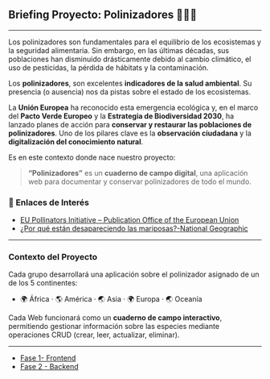 ## Briefing Proyecto: Polinizadores 🦋🐝🌼

---

Los polinizadores son fundamentales para el equilibrio de los ecosistemas y la seguridad alimentaria. Sin embargo, en las últimas décadas, sus poblaciones han disminuido drásticamente debido al cambio climático, el uso de pesticidas, la pérdida de hábitats y la contaminación.

Los **polinizadores**, son excelentes **indicadores de la salud ambiental**. Su presencia (o ausencia) nos da pistas sobre el estado de los ecosistemas.

La **Unión Europea** ha reconocido esta emergencia ecológica y, en el marco del **Pacto Verde Europeo** y la **Estrategia de Biodiversidad 2030**, ha lanzado planes de acción para **conservar y restaurar las poblaciones de polinizadores**. Uno de los pilares clave es la **observación ciudadana** y la **digitalización del conocimiento natural**.

Es en este contexto donde nace nuestro proyecto:

> **“Polinizadores”** es un **cuaderno de campo digital**, una aplicación web para documentar y conservar polinizadores de todo el mundo.

### 🔗 Enlaces de Interés

* [EU Pollinators Initiative – Publication Office of the European Union](https://op.europa.eu/en/publication-detail/-/publication/f229629c-c0c5-11ea-855a-01aa75ed71a1#)
* [¿Por qué están desapareciendo las mariposas?-National Geographic](https://www.nationalgeographic.com.es/mundo-animal/por-que-estan-desapareciendo-mariposas_24406)

---

###  Contexto del Proyecto

 Cada grupo desarrollará una aplicación sobre el polinizador asignado de un de los 5 continentes:
 
  - 🌍 África · 🌎 América · 🌏 Asia · 🌍 Europa · 🌏 Oceanía

Cada Web funcionará como un **cuaderno de campo interactivo**, permitiendo gestionar información sobre las especies mediante operaciones CRUD (crear, leer, actualizar, eliminar).

---

* [Fase 1- Frontend](./FRONTEND.md)
* [Fase 2 - Backend](./BACKEND.md)









